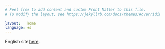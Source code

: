 ```yaml
---
# Feel free to add content and custom Front Matter to this file.
# To modify the layout, see https://jekyllrb.com/docs/themes/#overriding-theme-defaults

layout:   home
language: es
---
```


English site <a href="/en">here</a>.
